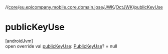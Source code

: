 //[core](../../../../index.md)/[eu.epicompany.mobile.core.domain.jose](../../index.md)/[JWK](../index.md)/[OctJWK](index.md)/[publicKeyUse](public-key-use.md)

# publicKeyUse

[androidJvm]\
open override val [publicKeyUse](public-key-use.md): [PublicKeyUse](../../-public-key-use/index.md)? = null
